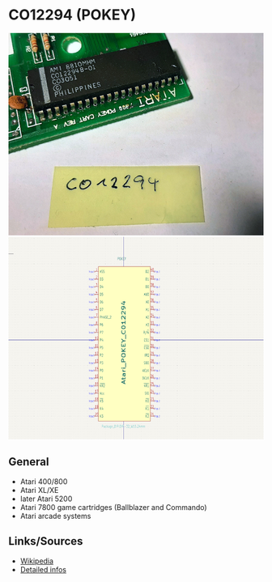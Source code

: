 # CO12294 (POKEY)

<img src="CO12294.png" width="600" height="400">	

<img src="kicad_Atari_POKEY_C012294.png" width="600" height="400">

## General
- Atari 400/800
- Atari XL/XE
- later Atari 5200
- Atari 7800 game cartridges (Ballblazer and Commando)
- Atari arcade systems

## Links/Sources
- [Wikipedia](https://en.wikipedia.org/wiki/POKEY)
- [Detailed infos](http://krap.pl/mirrorz/atari/homepage.ntlworld.com/kryten_droid/Atari/800XL/atari_hw/pokey.htm)
